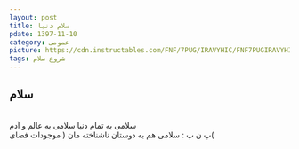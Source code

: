 ```yaml
---
layout: post
title: سلام دنیا
pdate: 1397-11-10
category: عمومی
picture: https://cdn.instructables.com/FNF/7PUG/IRAVYHIC/FNF7PUGIRAVYHIC.SMALL.jpg?auto=webp&width=984
tags: شروع سلام  
---
```


## سلام
 <br /> سلامی به تمام دنیا 
سلامی به عالم و آدم<br /> 
پ ن پ : سلامی هم به دوستان ناشناخته مان ( موجودات فضای( 
 
